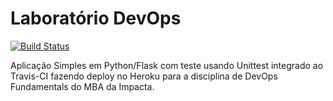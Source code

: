 # Laboratório DevOps

[![Build Status](https://app.travis-ci.com/vinicius-schulz/devopslab.svg?branch=main)](https://app.travis-ci.com/vinicius-schulz/devopslab)

Aplicação Simples em Python/Flask com teste usando Unittest integrado ao Travis-CI fazendo deploy no Heroku para a disciplina de DevOps Fundamentals do MBA da Impacta.
